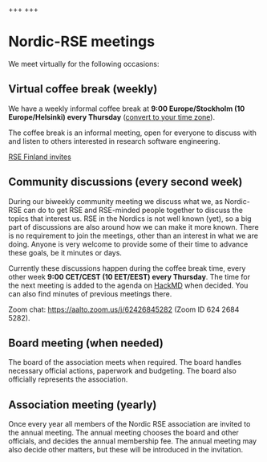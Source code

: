 +++
+++

# Nordic-RSE meetings

We meet virtually for the following occasions:


## Virtual coffee break (weekly)

We have a weekly informal coffee break at
**9:00 Europe/Stockholm (10 Europe/Helsinki) every Thursday**
([convert to your time zone](https://arewemeetingyet.com/Helsinki/2021-09-02/10:00/w)).

The coffee break is an informal meeting, open for everyone to discuss with and listen to
others interested in research software engineering.

[RSE Finland invites](/events/coffeebreak/#weekly-virtual-coffee-break)


## Community discussions (every second week)

During our biweekly community meeting we discuss what we, as Nordic-RSE can do to get RSE and RSE-minded people together to discuss the topics that interest us.
RSE in the Nordics is not well known (yet), so a big part of discussions are also around how we can make it more known. There is no requirement to join the meetings, other than an interest in what we are doing. 
Anyone is very welcome to provide some of their time to advance these goals, be it minutes or days. 

Currently these discussions happen during the coffee break time, every other week **9:00 CET/CEST (10 EET/EEST) every Thursday**. The time
for the next meeting is added to the agenda on [HackMD](https://hackmd.io/@nordic-rse/biweekly) when decided. You can also find minutes of previous meetings there.

Zoom chat: <https://aalto.zoom.us/j/62426845282> (Zoom ID 624 2684 5282).

<!---
We meet every other week to discuss the development of Nordic RSE and plan upcoming events. The meeting is on Thursday at **14 CET/CEST (15 EET/EEST)** on each even week.
The agenda for the next meeting and the minutes of previous meetings are kept on [HackMD](https://hackmd.io/@nordic-rse/biweekly).


See the [agenda](https://hackmd.io/@nordic-rse/biweekly) for connection details.
-->


## Board meeting (when needed)

The board of the association meets when required. The board handles necessary
official actions, paperwork and budgeting. The board also officially represents
the association.


## Association meeting (yearly)

Once every year all members of the Nordic RSE association are invited to the
annual meeting. The annual meeting chooses the board and other officials, and
decides the annual membership fee. The annual meeting may also decide other
matters, but these will be introduced in the invitation.
